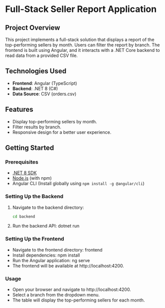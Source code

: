 # Full-Stack Seller Report Application

## Project Overview

This project implements a full-stack solution that displays a report of the top-performing sellers by month. Users can filter the report by branch. The frontend is built using Angular, and it interacts with a .NET Core backend to read data from a provided CSV file.

## Technologies Used

- **Frontend**: Angular (TypeScript)
- **Backend**: .NET 8 (C#)
- **Data Source**: CSV (orders.csv)

## Features

- Display top-performing sellers by month.
- Filter results by branch.
- Responsive design for a better user experience.

## Getting Started

### Prerequisites

- [.NET 8 SDK](https://dotnet.microsoft.com/download/dotnet/8.0)
- [Node.js](https://nodejs.org/) (with npm)
- Angular CLI (Install globally using `npm install -g @angular/cli`)

### Setting Up the Backend

1. Navigate to the backend directory:
   ```bash
   cd backend

2. Run the backend API:
    dotnet run

### Setting Up the Frontend

- Navigate to the frontend directory: frontend
- Install dependencies: npm install
- Run the Angular application: ng serve
- The frontend will be available at http://localhost:4200.

### Usage

- Open your browser and navigate to http://localhost:4200.
- Select a branch from the dropdown menu.
- The table will display the top-performing sellers for each month.